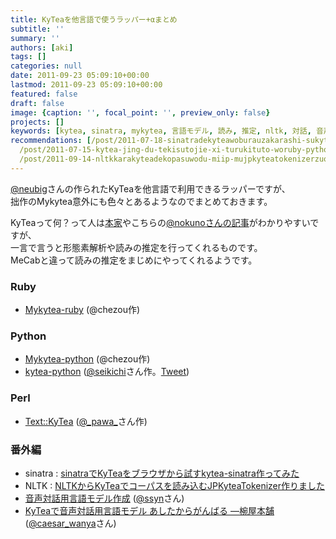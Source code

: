 ```yaml
---
title: KyTeaを他言語で使うラッパー+αまとめ
subtitle: ''
summary: ''
authors: [aki]
tags: []
categories: null
date: 2011-09-23 05:09:10+00:00
lastmod: 2011-09-23 05:09:10+00:00
featured: false
draft: false
image: {caption: '', focal_point: '', preview_only: false}
projects: []
keywords: [kytea, sinatra, mykytea, 言語モデル, 読み, 推定, nltk, 対話, 音声, python]
recommendations: [/post/2011-07-18-sinatradekyteawoburauzakarashi-sukytea-sinatrazuo-tutemita/,
  /post/2011-07-15-kytea-jing-du-tekisutojie-xi-turukituto-woruby-pythonkarashi-erumykyteawozuo-tutemita/,
  /post/2011-09-14-nltkkarakyteadekopasuwodu-miip-mujpkyteatokenizerzuo-rimasita/]
---
```

[@neubig](http://twitter.com/neubig)さんの作られたKyTeaを他言語で利用できるラッパーですが、  
拙作のMykytea意外にも色々とあるようなのでまとめておきます。

KyTeaって何？って人は[本家](http://www.phontron.com/kytea/index-ja.html)やこちらの[@nokunoさんの記事](http://d.hatena.ne.jp/nokuno/20100307/1267923299)がわかりやすいですが、  
一言で言うと形態素解析や読みの推定を行ってくれるものです。  
MeCabと違って読みの推定をまじめにやってくれるようです。

### Ruby

- [Mykytea-ruby](https://chezo.uno/post/2011-07-15-kytea-jing-du-tekisutojie-xi-turukituto-woruby-pythonkarashi-erumykyteawozuo-tutemita/) (@chezou作)

### Python

- [Mykytea-python](https://chezo.uno/post/2011-07-15-kytea-jing-du-tekisutojie-xi-turukituto-woruby-pythonkarashi-erumykyteawozuo-tutemita/) (@chezou作)
- [kytea-python](https://github.com/seikichi/kytea-python) ([@seikichi](https://twitter.com/#%21/seikichi/)さん作。[Tweet](https://twitter.com/#%21/seikichi/status/81095004558331904))

### Perl

- [Text::KyTea](http://pawa.dojikko.com/pg/perl/2614.html) ([@\_pawa\_](https://twitter.com/#!/_pawa_)さん作)

### 番外編

- sinatra : [sinatraでKyTeaをブラウザから試すkytea-sinatra作ってみた](https://chezo.uno/post/2011-07-18-sinatradekyteawoburauzakarashi-sukytea-sinatrazuo-tutemita/)
- NLTK : [NLTKからKyTeaでコーパスを読み込むJPKyteaTokenizer作りました](https://chezo.uno/post/2011-09-14-nltkkarakyteadekopasuwodu-miip-mujpkyteatokenizerzuo-rimasita/)
- [音声対話用言語モデル作成](http://plata.ar.media.kyoto-u.ac.jp/sasada/research/project/dialog/) ([@ssyn](http://twitter.com/ssyn)さん)
- [KyTeaで音声対話用言語モデル あしたからがんばる ―椀屋本舗](http://d.hatena.ne.jp/caesar_wanya/20101121) ([@caesar\_wanya](http://twitter.com/caesar_wanya)さん)

